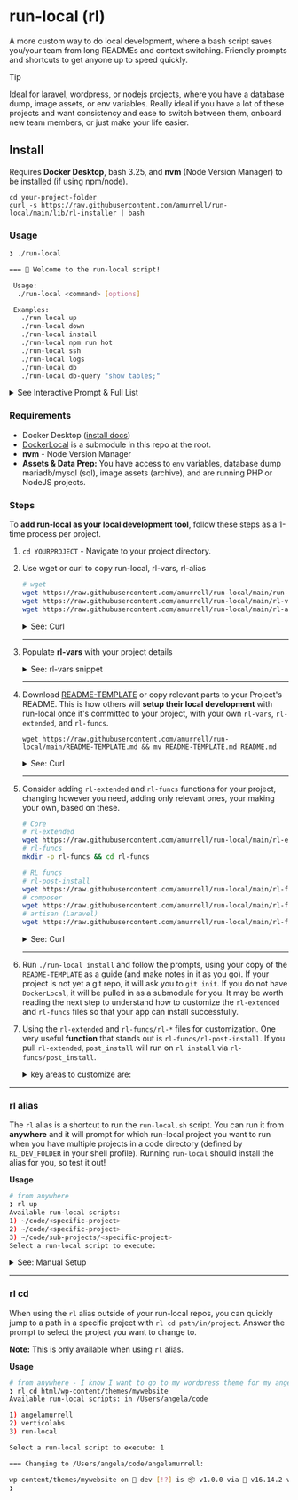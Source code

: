 # run-local (rl)

A more custom way to do local development, where a bash script saves you/your team from long READMEs and context switching. Friendly prompts and shortcuts to get anyone up to speed quickly.

> [!TIP]
> Ideal for laravel, wordpress, or nodejs projects, where you have a database dump, image assets, or env variables. Really ideal if you have a lot of these projects and want consistency and ease to switch between them, onboard new team members, or just make your life easier.

## Install

Requires **Docker Desktop**, bash 3.25, and **nvm** (Node Version Manager) to be installed (if using npm/node).

```
cd your-project-folder
curl -s https://raw.githubusercontent.com/amurrell/run-local/main/lib/rl-installer | bash
```

### Usage

```bash
❯ ./run-local

=== 🧃 Welcome to the run-local script!

 Usage:
  ./run-local <command> [options]

 Examples:
   ./run-local up
   ./run-local down
   ./run-local install
   ./run-local npm run hot
   ./run-local ssh
   ./run-local logs
   ./run-local db
   ./run-local db-query "show tables;"
```

<details>
   <summary>See Interactive Prompt & Full List</summary>

```bash
❯ ./run-local
# ... same as above, then:
Commands & Interactive Prompt: RL-Extended (Custom) Commands:

  e1) list               · List all available rl sites in RL_DEV_FOLDER
  e2) post-install       · Run post-install commands
  e3) artisan            · Run an Artisan command
  e4) debug-artisan      · Run an Artisan command with Xdebug enabled
  e5) tinker             · Run the Tinker REPL
  e6) debug-tinker       · Run the Tinker REPL with Xdebug enabled

🧐 Is this your first run? Run 10 to install!

  1) up               · Start the site
  2) down             · Stop the site
  3) ssh              · Access site containers default to web
  3a) ssh-mysql           · Access MySQL container
  3b) ssh-mysqlroot       · Access MySQL container as root
  3c) ssh-web             · Access web container
  3d) ssh-webroot         · Access web container as webroot user
  4) logs             · View site logs all logs
  4a) logs-php            · View PHP logs
  4b) logs-access         · View Access (nginx) logs
  4c) logs-error          · View Error (nginx) logs
  4d) logs-xdebug         · View Xdebug logs
  5) db               · Interact with the site database this lists dbs (via ssh-mysql)
  5a) db-query            · Query the database; use single quotes for values
  5b) db-import           · Import an sql file into the database
  5c) db-export           · Export the database with a timestamped filename
  5d) db-remove           · Remove the database and start fresh
  5e) db-list             · List databases - this is same as running: db
  9) npm              · Run npm command; uses nvm install & use first
  10) install         · First-time setup (with optional database import)
  11) dl              · Runs gitsubmodule update (pulls DockerLocal at ref)
  11a) dl-main            · Checkout DockerLocal on main (to update it)
  12) help            · Show this help menu

 Running Project: 🐣 YOUR PROJECT
 Running on Port: 3000
 Using Database: myprojectdb

Enter the number (and letter if applicable) of the command you'd like to execute (enter to quit):
```

</details>

### Requirements

- Docker Desktop ([install docs](https://docs.docker.com/desktop/))
- [DockerLocal](https://github.com/amurrell/DockerLocal) is a submodule in this repo at the root.
- **nvm** - Node Version Manager
- **Assets & Data Prep:** You have access to `env` variables, database dump mariadb/mysql (sql), image assets (archive), and are running PHP or NodeJS projects.

### Steps

To **add run-local as your local development tool**, follow these steps as a 1-time process per project.

1. `cd YOURPROJECT` - Navigate to your project directory.
1. Use wget or curl to copy run-local, rl-vars, rl-alias

   ```bash
   # wget
   wget https://raw.githubusercontent.com/amurrell/run-local/main/run-local && chmod +x run-local
   wget https://raw.githubusercontent.com/amurrell/run-local/main/rl-vars && chmod +x rl-vars
   wget https://raw.githubusercontent.com/amurrell/run-local/main/rl-alias && chmod +x rl-alias
   ```

   <details>
      <summary>See: Curl</summary>

   ```bash
   # curl
   curl -O https://raw.githubusercontent.com/amurrell/run-local/main/run-local && chmod +x run-local
   curl -O https://raw.githubusercontent.com/amurrell/run-local/main/rl-vars && chmod +x rl-vars
   curl -O https://raw.githubusercontent.com/amurrell/run-local/main/rl-alias && chmod +x rl-alias
   ```

   </details>

   ***

1. Populate **rl-vars** with your project details

   <details>
      <summary>See: rl-vars snippet</summary>

   ```bash
   PROJECT_NAME="🐣 YOUR PROJECT"

   # Relevant Use Case: create_default_file function
   DEFAULT_PORT="3000"
   DEFAULT_DB_NAME="myprojectdb"
   DEFAULT_WEB_SERVER_ROOT="/var/www/site/html"
   DEFAULT_PHP_VERSION="8.2"
   DEFAULT_UBUNTU_RELEASE_NAME="jammy"
   DEFAULT_UBUNTU_VERSION="22.04"
   DEFAULT_YAML_VERSION="2.2.3"
   DEFAULT_NVM_VERSION="18.17.1"
   DEFAULT_DB_IMAGE="mariadb:10.6" # can choose mysql or mariadb
   # ... more
   ```

   </details>

   ***

1. Download [README-TEMPLATE](./README-TEMPLATE.md) or copy relevant parts to your Project's README. This is how others will **setup their local development** with run-local once it's committed to your project, with your own `rl-vars`, `rl-extended`, and `rl-funcs`.

   ```
   wget https://raw.githubusercontent.com/amurrell/run-local/main/README-TEMPLATE.md && mv README-TEMPLATE.md README.md
   ```

   <details>
      <summary>See: Curl</summary>

   ```bash
   curl -O https://raw.githubusercontent.com/amurrell/run-local/main/README-TEMPLATE.md && mv README-TEMPLATE.md README.md
   ```

   </details>

   ***

1. Consider adding `rl-extended` and `rl-funcs` functions for your project, changing however you need, adding only relevant ones, your making your own, based on these.

   ```bash
   # Core
   # rl-extended
   wget https://raw.githubusercontent.com/amurrell/run-local/main/rl-extended && chmod +x rl-extended
   # rl-funcs
   mkdir -p rl-funcs && cd rl-funcs

   # RL funcs
   # rl-post-install
   wget https://raw.githubusercontent.com/amurrell/run-local/main/rl-funcs/rl-post-install && chmod +x rl-post-install
   # composer
   wget https://raw.githubusercontent.com/amurrell/run-local/main/rl-funcs/rl-composer && chmod +x rl-composer
   # artisan (Laravel)
   wget https://raw.githubusercontent.com/amurrell/run-local/main/rl-funcs/rl-artisan && chmod +x rl-artisan
   ```

   <details>
      <summary>See: Curl</summary>

   ```bash
   # Core
   # rl-extended
   curl -O https://raw.githubusercontent.com/amurrell/run-local/main/rl-extended && chmod +x rl-extended
   # rl-funcs
   mkdir -p rl-funcs && cd rl-funcs

   # RL funcs
   # rl-post-install
   curl -O https://raw.githubusercontent.com/amurrell/run-local/main/rl-funcs/rl-post-install && chmod +x rl-post-install
   # composer
   curl -O https://raw.githubusercontent.com/amurrell/run-local/main/rl-funcs/rl-composer && chmod +x rl-composer
   # artisan (Laravel)
   curl -O https://raw.githubusercontent.com/amurrell/run-local/main/rl-funcs/rl-artisan && chmod +x rl-artisan
   ```

   </details>

   ***

1. Run `./run-local install` and follow the prompts, using your copy of the `README-TEMPLATE` as a guide (and make notes in it as you go). If your project is not yet a git repo, it will ask you to `git init`. If you do not have `DockerLocal`, it will be pulled in as a submodule for you. It may be worth reading the next step to understand how to customize the `rl-extended` and `rl-funcs` files so that your app can install successfully.

1. Using the `rl-extended` and `rl-funcs/rl-*` files for customization. One very useful **function** that stands out is `rl-funcs/rl-post-install`. If you pull `rl-extended`, `post_install` will run on `rl install` via `rl-funcs/post_install`.

   <details>
      <summary>key areas to customize are:</summary>

   ```bash
   # Comment out or remove any functions you don't need, and renumber the list
   show_help_extended() {
      color_text faint "RL-Extended (Custom) Commands: "
      echo ""
      # the $check vs $command is for the file it comes from, eg. check "artisan" to get both artisan and debug-artisan commands
      make_extended_option "post-install" "post-install   " "· Run post-install commands"
      make_extended_option "artisan"      "artisan        " "· Run an Artisan command"
      make_extended_option "artisan"      "debug-artisan  " "· Run an Artisan command with Xdebug enabled"
      make_extended_option "tinker"       "tinker         " "· Run Tinker (Laravel REPL)"
      make_extended_option "tinker"       "debug-tinker   " "· Run Tinker with Xdebug enabled"
      make_extended_option "assets"       "assets         " "· Download, upload, swap assets - (checks $(basename "$DATA_DIR") for .tar.gz files)"
      echo ""
   }

   handle_rl_extended() {
      # Determine the script to run based on the first argument
      case $1 in
         post-install)
            post_install
            exit $?
            ;;
         artisan)
            prompt_artisan_command "$@"
            # need everything after the first argument (eg. route:list)
            run_artisan_command "${*:2}"
            exit 0
            ;;
         debug-artisan)
            prompt_artisan_command "$@"
            run_debug_artisan_command "${*:2}"
            exit 0
            ;;
         tinker)
            run_tinker_command
            exit 0
            ;;
         debug-tinker)
            run_debug_tinker_command
            exit 0
            ;;
         *)
            echo "Unknown (extended) command: $1"
            exit 1
            ;;
      esac
   }
   ```

   </details>

---

### rl alias

The `rl` alias is a shortcut to run the `run-local.sh` script. You can run it from **anywhere** and it will prompt for which run-local project you want to run when you have multiple projects in a code directory (defined by `RL_DEV_FOLDER` in your shell profile). Running `run-local` shoulld install the alias for you, so test it out!

**Usage**

```bash
# from anywhere
❯ rl up
Available run-local scripts:
1) ~/code/<specific-project>
2) ~/code/<specific-project>
3) ~/code/sub-projects/<specific-project>
Select a run-local script to execute:
```

<details>
   <summary>See: Manual Setup</summary>

If you already have an **rl-alias**, you can skip this step.

```bash
❯ alias rl
rl=rl
```

If you do not have it in your shell profile (eg. `~/.zshrc`), you can add it manually.

**Update Values** for `DEV_FOLDER` (above your project) and `SHELL_PROFILE`, **Change Directory** to project root, where `rl-alias` is located, and then paste in your terminal all at once:

```bash
# Update these values
DEV_FOLDER=${HOME}/code
SHELL_PROFILE=${HOME}/.zshrc

ln -s rl-alias "$DEV_FOLDER/rl-alias"
echo "# Run Local Alias" >> "$SHELL_PROFILE"
echo "RL_DEV_FOLDER=${DEV_FOLDER}" >> "$SHELL_PROFILE"
echo "source $DEV_FOLDER/rl-alias" >> "$SHELL_PROFILE"
source "$SHELL_PROFILE"
```

</details>

---

### rl cd

When using the `rl` alias outside of your run-local repos, you can quickly jump to a path in a specific project with `rl cd path/in/project`. Answer the prompt to select the project you want to change to.

**Note:** This is only available when using `rl` alias.

**Usage**

```bash
# from anywhere - I know I want to go to my wordpress theme for my angelamurrell project
❯ rl cd html/wp-content/themes/mywebsite
Available run-local scripts: in /Users/angela/code

1) angelamurrell
2) verticolabs
3) run-local

Select a run-local script to execute: 1

=== Changing to /Users/angela/code/angelamurrell:

wp-content/themes/mywebsite on  dev [!?] is 📦 v1.0.0 via  v16.14.2 via 🐘
❯
```
